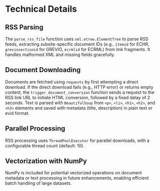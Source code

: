  # Technical Details
 
 ## RSS Parsing
 
 The `parse_rss_file` function uses `xml.etree.ElementTree` to parse RSS feeds, extracting subsite-specific document IDs (e.g., `itemid` for ECHR, `greviosectionid` for GREVIO, `ecrmlid` for ECRML) from link fragments. It handles malformed XML and missing fields gracefully.
 
 ## Document Downloading
 
 Documents are fetched using `requests` by first attempting a direct download. If the direct download fails (e.g., HTTP error) or returns empty content, the `trigger_document_conversion` function sends a request to the RSS link URL to initiate HTML conversion, followed by a fixed delay of 2 seconds. Text is parsed with `BeautifulSoup` from `<p>`, `<li>`, `<h1>`, `<h2>`, and `<h3>` elements and saved with metadata (title, description) in plain text or evid format.
 
 ## Parallel Processing
 
 RSS processing uses `ThreadPoolExecutor` for parallel downloads, with a configurable thread count (default: 10).
 
 ## Vectorization with NumPy
 
 NumPy is included for potential vectorized operations on document metadata or text processing in future enhancements, enabling efficient batch handling of large datasets.
